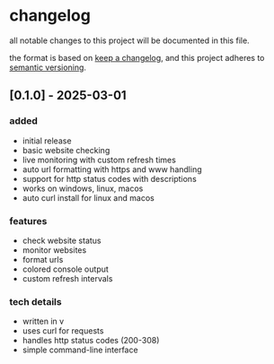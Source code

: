 # changelog

all notable changes to this project will be documented in this file.

the format is based on [keep a changelog](https://keepachangelog.com/en/1.0.0/),
and this project adheres to [semantic versioning](https://semver.org/spec/v2.0.0.html).

## [0.1.0] - 2025-03-01

### added
- initial release
- basic website checking
- live monitoring with custom refresh times
- auto url formatting with https and www handling
- support for http status codes with descriptions
- works on windows, linux, macos
- auto curl install for linux and macos

### features
- check website status
- monitor websites
- format urls
- colored console output
- custom refresh intervals

### tech details
- written in v
- uses curl for requests
- handles http status codes (200-308)
- simple command-line interface
